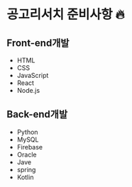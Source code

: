 # 공고리서치 준비사항 🔥
## Front-end개발
- HTML
- CSS
- JavaScript
- React
- Node.js

## Back-end개발
- Python
- MySQL
- Firebase
- Oracle
- Jave
- spring
- Kotlin

